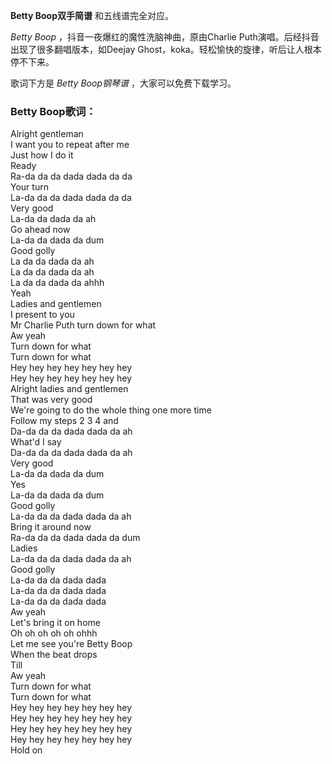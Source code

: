 

**Betty Boop双手简谱** 和五线谱完全对应。

_Betty Boop_ ，抖音一夜爆红的魔性洗脑神曲，原由Charlie Puth演唱。后经抖音出现了很多翻唱版本，如Deejay
Ghost，koka。轻松愉快的旋律，听后让人根本停不下来。

歌词下方是 _Betty Boop钢琴谱_ ，大家可以免费下载学习。

### Betty Boop歌词：

Alright gentleman  
I want you to repeat after me  
Just how I do it  
Ready  
Ra-da da da dada dada da da  
Your turn  
La-da da da dada dada da da  
Very good  
La-da da dada da ah  
Go ahead now  
La-da da dada da dum  
Good golly  
La da da dada da ah  
La da da dada da ah  
La da da dada da ahhh  
Yeah  
Ladies and gentlemen  
I present to you  
Mr Charlie Puth turn down for what  
Aw yeah  
Turn down for what  
Turn down for what  
Hey hey hey hey hey hey hey  
Hey hey hey hey hey hey hey  
Alright ladies and gentlemen  
That was very good  
We're going to do the whole thing one more time  
Follow my steps 2 3 4 and  
Da-da da da dada dada da ah  
What'd I say  
Da-da da da dada dada da ah  
Very good  
La-da da dada da dum  
Yes  
La-da da dada da dum  
Good golly  
La-da da da dada dada da ah  
Bring it around now  
Ra-da da da dada dada da dum  
Ladies  
La-da da da dada dada da ah  
Good golly  
La-da da da dada dada  
La-da da da dada dada  
La-da da da dada dada  
Aw yeah  
Let's bring it on home  
Oh oh oh oh oh ohhh  
Let me see you're Betty Boop  
When the beat drops  
Till  
Aw yeah  
Turn down for what  
Turn down for what  
Hey hey hey hey hey hey hey  
Hey hey hey hey hey hey hey  
Hey hey hey hey hey hey hey  
Hey hey hey hey hey hey hey  
Hold on

